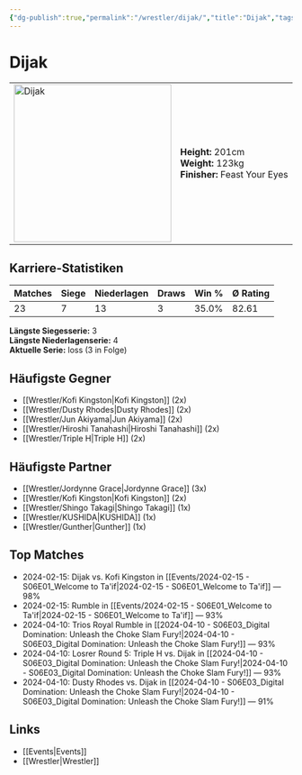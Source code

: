 ```yaml
---
{"dg-publish":true,"permalink":"/wrestler/dijak/","title":"Dijak","tags":["wrestler"],"noteIcon":""}
---
```



# Dijak

<table>
        <tr>
        <td><img src="https://github.com/CptSpaulding1980/choke-slam-wrestling/releases/download/images/Dijak.png" width="280" alt="Dijak"></td>
        <td>
        <b>Height:</b> 201cm<br>
        <b>Weight:</b> 123kg<br>
        <b>Finisher:</b> Feast Your Eyes<br>
        </td>
        </tr>
        </table>
        
## Karriere-Statistiken

| Matches | Siege | Niederlagen | Draws | Win % | Ø Rating |
|---------|-------|-------------|-------|-------|-----------|
| 23 | 7 | 13 | 3 | 35.0% | 82.61 |

**Längste Siegesserie:** 3<br>**Längste Niederlagenserie:** 4<br>**Aktuelle Serie:** loss (3 in Folge)


## Häufigste Gegner
- [[Wrestler/Kofi Kingston\|Kofi Kingston]] (2x)
- [[Wrestler/Dusty Rhodes\|Dusty Rhodes]] (2x)
- [[Wrestler/Jun Akiyama\|Jun Akiyama]] (2x)
- [[Wrestler/Hiroshi Tanahashi\|Hiroshi Tanahashi]] (2x)
- [[Wrestler/Triple H\|Triple H]] (2x)

## Häufigste Partner
- [[Wrestler/Jordynne Grace\|Jordynne Grace]] (3x)
- [[Wrestler/Kofi Kingston\|Kofi Kingston]] (2x)
- [[Wrestler/Shingo Takagi\|Shingo Takagi]] (1x)
- [[Wrestler/KUSHIDA\|KUSHIDA]] (1x)
- [[Wrestler/Gunther\|Gunther]] (1x)

## Top Matches
- 2024-02-15: Dijak vs. Kofi Kingston in [[Events/2024-02-15 - S06E01_Welcome to Ta'if\|2024-02-15 - S06E01_Welcome to Ta'if]] — 98%
- 2024-02-15: Rumble in [[Events/2024-02-15 - S06E01_Welcome to Ta'if\|2024-02-15 - S06E01_Welcome to Ta'if]] — 93%
- 2024-04-10: Trios Royal Rumble in [[2024-04-10 - S06E03_Digital Domination: Unleash the Choke Slam Fury!\|2024-04-10 - S06E03_Digital Domination: Unleash the Choke Slam Fury!]] — 93%
- 2024-04-10: Losrer Round 5: Triple H vs. Dijak in [[2024-04-10 - S06E03_Digital Domination: Unleash the Choke Slam Fury!\|2024-04-10 - S06E03_Digital Domination: Unleash the Choke Slam Fury!]] — 93%
- 2024-04-10: Dusty Rhodes vs. Dijak in [[2024-04-10 - S06E03_Digital Domination: Unleash the Choke Slam Fury!\|2024-04-10 - S06E03_Digital Domination: Unleash the Choke Slam Fury!]] — 91%

## Links
- [[Events\|Events]]
- [[Wrestler\|Wrestler]]
